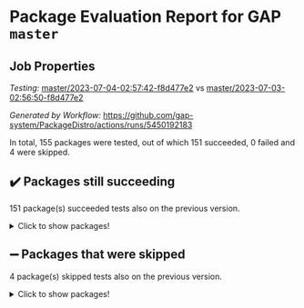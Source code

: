 # Package Evaluation Report for GAP `master`

## Job Properties

*Testing:* [master/2023-07-04-02:57:42-f8d477e2](https://github.com/gap-system/PackageDistro/blob/data/reports/master/2023-07-04-02:57:42-f8d477e2) vs [master/2023-07-03-02:56:50-f8d477e2](https://github.com/gap-system/PackageDistro/blob/data/reports/master/2023-07-03-02:56:50-f8d477e2)

*Generated by Workflow:* https://github.com/gap-system/PackageDistro/actions/runs/5450192183

In total, 155 packages were tested, out of which 151 succeeded, 0 failed and 4 were skipped.

## :heavy_check_mark: Packages still succeeding

151 package(s) succeeded tests also on the previous version.
<details><summary>Click to show packages!</summary>

- 4ti2interface 2023.02-04 [(success)](https://github.com/gap-system/PackageDistro/actions/runs/5450192183/jobs/9915358920)
- ace 5.6.2 [(success)](https://github.com/gap-system/PackageDistro/actions/runs/5450192183/jobs/9915358996)
- aclib 1.3.2 [(success)](https://github.com/gap-system/PackageDistro/actions/runs/5450192183/jobs/9915359071)
- agt 0.3.1 [(success)](https://github.com/gap-system/PackageDistro/actions/runs/5450192183/jobs/9915359148)
- alnuth 3.2.1 [(success)](https://github.com/gap-system/PackageDistro/actions/runs/5450192183/jobs/9915359216)
- anupq 3.3.0 [(success)](https://github.com/gap-system/PackageDistro/actions/runs/5450192183/jobs/9915359286)
- atlasrep 2.1.6 [(success)](https://github.com/gap-system/PackageDistro/actions/runs/5450192183/jobs/9915359348)
- autodoc 2023.06.19 [(success)](https://github.com/gap-system/PackageDistro/actions/runs/5450192183/jobs/9915359417)
- automata 1.15 [(success)](https://github.com/gap-system/PackageDistro/actions/runs/5450192183/jobs/9915359480)
- automgrp 1.3.2 [(success)](https://github.com/gap-system/PackageDistro/actions/runs/5450192183/jobs/9915359552)
- autpgrp 1.11 [(success)](https://github.com/gap-system/PackageDistro/actions/runs/5450192183/jobs/9915359621)
- cap 2023.06-08 [(success)](https://github.com/gap-system/PackageDistro/actions/runs/5450192183/jobs/9915359693)
- caratinterface 2.3.5 [(success)](https://github.com/gap-system/PackageDistro/actions/runs/5450192183/jobs/9915359754)
- cddinterface 2022.11.01 [(success)](https://github.com/gap-system/PackageDistro/actions/runs/5450192183/jobs/9915359809)
- circle 1.6.6 [(success)](https://github.com/gap-system/PackageDistro/actions/runs/5450192183/jobs/9915359870)
- classicpres 1.22 [(success)](https://github.com/gap-system/PackageDistro/actions/runs/5450192183/jobs/9915359931)
- cohomolo 1.6.11 [(success)](https://github.com/gap-system/PackageDistro/actions/runs/5450192183/jobs/9915359985)
- congruence 1.2.5 [(success)](https://github.com/gap-system/PackageDistro/actions/runs/5450192183/jobs/9915360060)
- corelg 1.56 [(success)](https://github.com/gap-system/PackageDistro/actions/runs/5450192183/jobs/9915360116)
- crime 1.6 [(success)](https://github.com/gap-system/PackageDistro/actions/runs/5450192183/jobs/9915360170)
- crisp 1.4.6 [(success)](https://github.com/gap-system/PackageDistro/actions/runs/5450192183/jobs/9915360231)
- crypting 0.10.4 [(success)](https://github.com/gap-system/PackageDistro/actions/runs/5450192183/jobs/9915360294)
- cryst 4.1.26 [(success)](https://github.com/gap-system/PackageDistro/actions/runs/5450192183/jobs/9915360354)
- crystcat 1.1.10 [(success)](https://github.com/gap-system/PackageDistro/actions/runs/5450192183/jobs/9915360439)
- ctbllib 1.3.6 [(success)](https://github.com/gap-system/PackageDistro/actions/runs/5450192183/jobs/9915360526)
- cubefree 1.19 [(success)](https://github.com/gap-system/PackageDistro/actions/runs/5450192183/jobs/9915360583)
- curlinterface 2.3.2 [(success)](https://github.com/gap-system/PackageDistro/actions/runs/5450192183/jobs/9915360671)
- cvec 2.8.1 [(success)](https://github.com/gap-system/PackageDistro/actions/runs/5450192183/jobs/9915360755)
- datastructures 0.3.0 [(success)](https://github.com/gap-system/PackageDistro/actions/runs/5450192183/jobs/9915360829)
- deepthought 1.0.6 [(success)](https://github.com/gap-system/PackageDistro/actions/runs/5450192183/jobs/9915360912)
- design 1.8 [(success)](https://github.com/gap-system/PackageDistro/actions/runs/5450192183/jobs/9915360986)
- difsets 2.3.1 [(success)](https://github.com/gap-system/PackageDistro/actions/runs/5450192183/jobs/9915361081)
- digraphs 1.6.2 [(success)](https://github.com/gap-system/PackageDistro/actions/runs/5450192183/jobs/9915361158)
- edim 1.3.7 [(success)](https://github.com/gap-system/PackageDistro/actions/runs/5450192183/jobs/9915361254)
- example 4.3.4 [(success)](https://github.com/gap-system/PackageDistro/actions/runs/5450192183/jobs/9915361332)
- examplesforhomalg 2023.02-04 [(success)](https://github.com/gap-system/PackageDistro/actions/runs/5450192183/jobs/9915361404)
- factint 1.6.3 [(success)](https://github.com/gap-system/PackageDistro/actions/runs/5450192183/jobs/9915361478)
- ferret 1.0.9 [(success)](https://github.com/gap-system/PackageDistro/actions/runs/5450192183/jobs/9915361574)
- fga 1.5.0 [(success)](https://github.com/gap-system/PackageDistro/actions/runs/5450192183/jobs/9915361645)
- fining 1.5.5 [(success)](https://github.com/gap-system/PackageDistro/actions/runs/5450192183/jobs/9915361721)
- float 1.0.3 [(success)](https://github.com/gap-system/PackageDistro/actions/runs/5450192183/jobs/9915361801)
- format 1.4.3 [(success)](https://github.com/gap-system/PackageDistro/actions/runs/5450192183/jobs/9915361870)
- forms 1.2.9 [(success)](https://github.com/gap-system/PackageDistro/actions/runs/5450192183/jobs/9915361960)
- fplsa 1.2.6 [(success)](https://github.com/gap-system/PackageDistro/actions/runs/5450192183/jobs/9915362056)
- fr 2.4.12 [(success)](https://github.com/gap-system/PackageDistro/actions/runs/5450192183/jobs/9915362128)
- francy 2.0.3 [(success)](https://github.com/gap-system/PackageDistro/actions/runs/5450192183/jobs/9915362211)
- fwtree 1.3 [(success)](https://github.com/gap-system/PackageDistro/actions/runs/5450192183/jobs/9915362275)
- gapdoc 1.6.6 [(success)](https://github.com/gap-system/PackageDistro/actions/runs/5450192183/jobs/9915362332)
- gauss 2023.02-04 [(success)](https://github.com/gap-system/PackageDistro/actions/runs/5450192183/jobs/9915362412)
- gaussforhomalg 2023.02-04 [(success)](https://github.com/gap-system/PackageDistro/actions/runs/5450192183/jobs/9915362459)
- gbnp 1.0.5 [(success)](https://github.com/gap-system/PackageDistro/actions/runs/5450192183/jobs/9915362516)
- generalizedmorphismsforcap 2023.03-01 [(success)](https://github.com/gap-system/PackageDistro/actions/runs/5450192183/jobs/9915362570)
- genss 1.6.8 [(success)](https://github.com/gap-system/PackageDistro/actions/runs/5450192183/jobs/9915362638)
- gradedmodules 2023.02-04 [(success)](https://github.com/gap-system/PackageDistro/actions/runs/5450192183/jobs/9915362708)
- gradedringforhomalg 2023.02-04 [(success)](https://github.com/gap-system/PackageDistro/actions/runs/5450192183/jobs/9915362763)
- grape 4.9.0 [(success)](https://github.com/gap-system/PackageDistro/actions/runs/5450192183/jobs/9915362826)
- groupoids 1.73 [(success)](https://github.com/gap-system/PackageDistro/actions/runs/5450192183/jobs/9915362911)
- grpconst 2.6.4 [(success)](https://github.com/gap-system/PackageDistro/actions/runs/5450192183/jobs/9915362959)
- guarana 0.96.3 [(success)](https://github.com/gap-system/PackageDistro/actions/runs/5450192183/jobs/9915363023)
- guava 3.18 [(success)](https://github.com/gap-system/PackageDistro/actions/runs/5450192183/jobs/9915363081)
- hap 1.56 [(success)](https://github.com/gap-system/PackageDistro/actions/runs/5450192183/jobs/9915363149)
- hapcryst 0.1.15 [(success)](https://github.com/gap-system/PackageDistro/actions/runs/5450192183/jobs/9915363225)
- hecke 1.5.3 [(success)](https://github.com/gap-system/PackageDistro/actions/runs/5450192183/jobs/9915363281)
- help 3.5 [(success)](https://github.com/gap-system/PackageDistro/actions/runs/5450192183/jobs/9915363346)
- homalg 2023.02-05 [(success)](https://github.com/gap-system/PackageDistro/actions/runs/5450192183/jobs/9915363398)
- homalgtocas 2023.02-04 [(success)](https://github.com/gap-system/PackageDistro/actions/runs/5450192183/jobs/9915363457)
- idrel 2.45 [(success)](https://github.com/gap-system/PackageDistro/actions/runs/5450192183/jobs/9915363511)
- images 1.3.1 [(success)](https://github.com/gap-system/PackageDistro/actions/runs/5450192183/jobs/9915363600)
- intpic 0.3.0 [(success)](https://github.com/gap-system/PackageDistro/actions/runs/5450192183/jobs/9915363663)
- io 4.8.1 [(success)](https://github.com/gap-system/PackageDistro/actions/runs/5450192183/jobs/9915363734)
- io_forhomalg 2023.02-04 [(success)](https://github.com/gap-system/PackageDistro/actions/runs/5450192183/jobs/9915363799)
- irredsol 1.4.4 [(success)](https://github.com/gap-system/PackageDistro/actions/runs/5450192183/jobs/9915363853)
- json 2.1.1 [(success)](https://github.com/gap-system/PackageDistro/actions/runs/5450192183/jobs/9915363925)
- jupyterkernel 1.5.0 [(success)](https://github.com/gap-system/PackageDistro/actions/runs/5450192183/jobs/9915363990)
- jupyterviz 1.5.6 [(success)](https://github.com/gap-system/PackageDistro/actions/runs/5450192183/jobs/9915364069)
- kan 1.35 [(success)](https://github.com/gap-system/PackageDistro/actions/runs/5450192183/jobs/9915364147)
- kbmag 1.5.11 [(success)](https://github.com/gap-system/PackageDistro/actions/runs/5450192183/jobs/9915364219)
- laguna 3.9.6 [(success)](https://github.com/gap-system/PackageDistro/actions/runs/5450192183/jobs/9915364281)
- liealgdb 2.2.1 [(success)](https://github.com/gap-system/PackageDistro/actions/runs/5450192183/jobs/9915364342)
- liepring 2.8 [(success)](https://github.com/gap-system/PackageDistro/actions/runs/5450192183/jobs/9915364406)
- liering 2.4.2 [(success)](https://github.com/gap-system/PackageDistro/actions/runs/5450192183/jobs/9915364463)
- linearalgebraforcap 2023.06-02 [(success)](https://github.com/gap-system/PackageDistro/actions/runs/5450192183/jobs/9915364527)
- localizeringforhomalg 2023.02-04 [(success)](https://github.com/gap-system/PackageDistro/actions/runs/5450192183/jobs/9915364585)
- loops 3.4.3 [(success)](https://github.com/gap-system/PackageDistro/actions/runs/5450192183/jobs/9915364665)
- lpres 1.0.3 [(success)](https://github.com/gap-system/PackageDistro/actions/runs/5450192183/jobs/9915364735)
- majoranaalgebras 1.5.1 [(success)](https://github.com/gap-system/PackageDistro/actions/runs/5450192183/jobs/9915364802)
- mapclass 1.4.6 [(success)](https://github.com/gap-system/PackageDistro/actions/runs/5450192183/jobs/9915364870)
- matgrp 0.70 [(success)](https://github.com/gap-system/PackageDistro/actions/runs/5450192183/jobs/9915364940)
- matricesforhomalg 2023.02-04 [(success)](https://github.com/gap-system/PackageDistro/actions/runs/5450192183/jobs/9915365001)
- modisom 2.5.4 [(success)](https://github.com/gap-system/PackageDistro/actions/runs/5450192183/jobs/9915365069)
- modulepresentationsforcap 2023.06-02 [(success)](https://github.com/gap-system/PackageDistro/actions/runs/5450192183/jobs/9915365134)
- modules 2023.02-04 [(success)](https://github.com/gap-system/PackageDistro/actions/runs/5450192183/jobs/9915365188)
- monoidalcategories 2023.05-03 [(success)](https://github.com/gap-system/PackageDistro/actions/runs/5450192183/jobs/9915365256)
- nconvex 2022.09-01 [(success)](https://github.com/gap-system/PackageDistro/actions/runs/5450192183/jobs/9915365318)
- nilmat 1.4.2 [(success)](https://github.com/gap-system/PackageDistro/actions/runs/5450192183/jobs/9915365375)
- nock 1.5 [(success)](https://github.com/gap-system/PackageDistro/actions/runs/5450192183/jobs/9915365434)
- normalizinterface 1.3.6 [(success)](https://github.com/gap-system/PackageDistro/actions/runs/5450192183/jobs/9915365490)
- nq 2.5.10 [(success)](https://github.com/gap-system/PackageDistro/actions/runs/5450192183/jobs/9915365562)
- numericalsgps 1.3.1 [(success)](https://github.com/gap-system/PackageDistro/actions/runs/5450192183/jobs/9915365622)
- openmath 11.5.3 [(success)](https://github.com/gap-system/PackageDistro/actions/runs/5450192183/jobs/9915365686)
- orb 4.9.0 [(success)](https://github.com/gap-system/PackageDistro/actions/runs/5450192183/jobs/9915365729)
- packagemanager 1.4.1 [(success)](https://github.com/gap-system/PackageDistro/actions/runs/5450192183/jobs/9915365795)
- patternclass 2.4.3 [(success)](https://github.com/gap-system/PackageDistro/actions/runs/5450192183/jobs/9915365847)
- permut 2.0.4 [(success)](https://github.com/gap-system/PackageDistro/actions/runs/5450192183/jobs/9915365926)
- polenta 1.3.10 [(success)](https://github.com/gap-system/PackageDistro/actions/runs/5450192183/jobs/9915365984)
- polymaking 0.8.6 [(success)](https://github.com/gap-system/PackageDistro/actions/runs/5450192183/jobs/9915366054)
- primgrp 3.4.4 [(success)](https://github.com/gap-system/PackageDistro/actions/runs/5450192183/jobs/9915366115)
- profiling 2.5.4 [(success)](https://github.com/gap-system/PackageDistro/actions/runs/5450192183/jobs/9915366174)
- qpa 1.34 [(success)](https://github.com/gap-system/PackageDistro/actions/runs/5450192183/jobs/9915366216)
- quagroup 1.8.3 [(success)](https://github.com/gap-system/PackageDistro/actions/runs/5450192183/jobs/9915366283)
- radiroot 2.9 [(success)](https://github.com/gap-system/PackageDistro/actions/runs/5450192183/jobs/9915366352)
- rcwa 4.7.1 [(success)](https://github.com/gap-system/PackageDistro/actions/runs/5450192183/jobs/9915366410)
- rds 1.8 [(success)](https://github.com/gap-system/PackageDistro/actions/runs/5450192183/jobs/9915366456)
- recog 1.4.2 [(success)](https://github.com/gap-system/PackageDistro/actions/runs/5450192183/jobs/9915366529)
- repndecomp 1.3.0 [(success)](https://github.com/gap-system/PackageDistro/actions/runs/5450192183/jobs/9915366608)
- repsn 3.1.1 [(success)](https://github.com/gap-system/PackageDistro/actions/runs/5450192183/jobs/9915366676)
- resclasses 4.7.3 [(success)](https://github.com/gap-system/PackageDistro/actions/runs/5450192183/jobs/9915366741)
- ringsforhomalg 2023.02-05 [(success)](https://github.com/gap-system/PackageDistro/actions/runs/5450192183/jobs/9915366815)
- sco 2023.02-04 [(success)](https://github.com/gap-system/PackageDistro/actions/runs/5450192183/jobs/9915366872)
- scscp 2.4.1 [(success)](https://github.com/gap-system/PackageDistro/actions/runs/5450192183/jobs/9915366948)
- semigroups 5.2.1 [(success)](https://github.com/gap-system/PackageDistro/actions/runs/5450192183/jobs/9915367014)
- sglppow 2.3 [(success)](https://github.com/gap-system/PackageDistro/actions/runs/5450192183/jobs/9915367119)
- sgpviz 0.999.5 [(success)](https://github.com/gap-system/PackageDistro/actions/runs/5450192183/jobs/9915367207)
- simpcomp 2.1.14 [(success)](https://github.com/gap-system/PackageDistro/actions/runs/5450192183/jobs/9915367291)
- singular 2023.02.09 [(success)](https://github.com/gap-system/PackageDistro/actions/runs/5450192183/jobs/9915367351)
- sl2reps 1.1 [(success)](https://github.com/gap-system/PackageDistro/actions/runs/5450192183/jobs/9915367423)
- sla 1.5.3 [(success)](https://github.com/gap-system/PackageDistro/actions/runs/5450192183/jobs/9915367496)
- smallgrp 1.5.3 [(success)](https://github.com/gap-system/PackageDistro/actions/runs/5450192183/jobs/9915367595)
- smallsemi 0.6.13 [(success)](https://github.com/gap-system/PackageDistro/actions/runs/5450192183/jobs/9915367666)
- sonata 2.9.6 [(success)](https://github.com/gap-system/PackageDistro/actions/runs/5450192183/jobs/9915367758)
- sophus 1.27 [(success)](https://github.com/gap-system/PackageDistro/actions/runs/5450192183/jobs/9915367834)
- spinsym 1.5.2 [(success)](https://github.com/gap-system/PackageDistro/actions/runs/5450192183/jobs/9915367906)
- standardff 0.9.4 [(success)](https://github.com/gap-system/PackageDistro/actions/runs/5450192183/jobs/9915367974)
- symbcompcc 1.3.2 [(success)](https://github.com/gap-system/PackageDistro/actions/runs/5450192183/jobs/9915368050)
- thelma 1.3 [(success)](https://github.com/gap-system/PackageDistro/actions/runs/5450192183/jobs/9915368121)
- tomlib 1.2.9 [(success)](https://github.com/gap-system/PackageDistro/actions/runs/5450192183/jobs/9915368212)
- toolsforhomalg 2023.05-01 [(success)](https://github.com/gap-system/PackageDistro/actions/runs/5450192183/jobs/9915368275)
- toric 1.9.5 [(success)](https://github.com/gap-system/PackageDistro/actions/runs/5450192183/jobs/9915368342)
- toricvarieties 2022.07.13 [(success)](https://github.com/gap-system/PackageDistro/actions/runs/5450192183/jobs/9915368401)
- transgrp 3.6.4 [(success)](https://github.com/gap-system/PackageDistro/actions/runs/5450192183/jobs/9915368480)
- ugaly 4.0.3 [(success)](https://github.com/gap-system/PackageDistro/actions/runs/5450192183/jobs/9915368553)
- unipot 1.5 [(success)](https://github.com/gap-system/PackageDistro/actions/runs/5450192183/jobs/9915368630)
- unitlib 4.2.0 [(success)](https://github.com/gap-system/PackageDistro/actions/runs/5450192183/jobs/9915368706)
- utils 0.82 [(success)](https://github.com/gap-system/PackageDistro/actions/runs/5450192183/jobs/9915368787)
- uuid 0.7 [(success)](https://github.com/gap-system/PackageDistro/actions/runs/5450192183/jobs/9915368852)
- walrus 0.9991 [(success)](https://github.com/gap-system/PackageDistro/actions/runs/5450192183/jobs/9915368941)
- wedderga 4.10.4 [(success)](https://github.com/gap-system/PackageDistro/actions/runs/5450192183/jobs/9915369015)
- xmod 2.91 [(success)](https://github.com/gap-system/PackageDistro/actions/runs/5450192183/jobs/9915369102)
- xmodalg 1.23 [(success)](https://github.com/gap-system/PackageDistro/actions/runs/5450192183/jobs/9915369182)
- yangbaxter 0.10.3 [(success)](https://github.com/gap-system/PackageDistro/actions/runs/5450192183/jobs/9915369248)
- zeromqinterface 0.14 [(success)](https://github.com/gap-system/PackageDistro/actions/runs/5450192183/jobs/9915369346)
</details>

## :heavy_minus_sign: Packages that were skipped

4 package(s) skipped tests also on the previous version.
<details><summary>Click to show packages!</summary>

- browse 1.8.21 [(skipped)](https://github.com/gap-system/PackageDistro/actions/runs/5450192183/jobs/9915199010)
- itc 1.5.1 [(skipped)](https://github.com/gap-system/PackageDistro/actions/runs/5450192183/jobs/9915199010)
- polycyclic 2.16 [(skipped)](https://github.com/gap-system/PackageDistro/actions/runs/5450192183/jobs/9915199010)
- xgap 4.31 [(skipped)](https://github.com/gap-system/PackageDistro/actions/runs/5450192183/jobs/9915199010)
</details>

